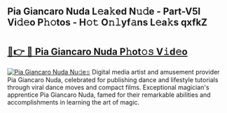 ## Pia Giancaro Nuda L𝚎a𝚔ed N𝚞𝚍e - Part-V5I Vi𝚍𝚎o P𝚑𝚘tos - H𝚘𝚝 O𝚗𝚕yf𝚊ns L𝚎a𝚔s qxfkZ

# <h2><a href="http://kfc6wko.oniu.top/?m=Pia+Giancaro+Nuda">🔗👉 🔴 Pia Giancaro Nuda P𝚑ot𝚘𝚜 V𝚒d𝚎o</a></h2>

[![Pia Giancaro Nuda Nu𝚍e𝚜](https://i.imgur.com/0qMVB7G.gif)](http://kfc6wko.oniu.top/?m=Pia+Giancaro+Nuda)
Digital media artist and amusement provider Pia Giancaro Nuda, celebrated for publishing dance and lifestyle tutorials through viral dance moves and compact films. Exceptional magician's apprentice Pia Giancaro Nuda, famed for their remarkable abilities and accomplishments in learning the art of magic.  
